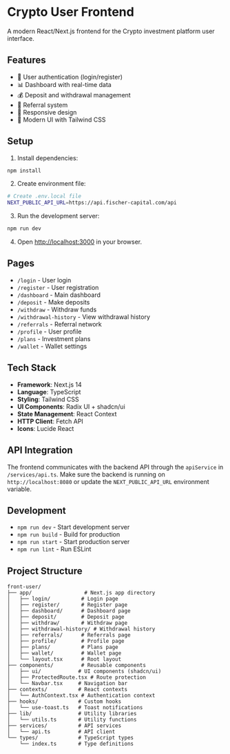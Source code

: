 # Crypto User Frontend

A modern React/Next.js frontend for the Crypto investment platform user interface.

## Features

- 🔐 User authentication (login/register)
- 📊 Dashboard with real-time data
- 💰 Deposit and withdrawal management
- 👥 Referral system
- 📱 Responsive design
- 🎨 Modern UI with Tailwind CSS

## Setup

1. Install dependencies:
```bash
npm install
```

2. Create environment file:
```bash
# Create .env.local file
NEXT_PUBLIC_API_URL=https://api.fischer-capital.com/api
```

3. Run the development server:
```bash
npm run dev
```

4. Open [http://localhost:3000](http://localhost:3000) in your browser.

## Pages

- `/login` - User login
- `/register` - User registration
- `/dashboard` - Main dashboard
- `/deposit` - Make deposits
- `/withdraw` - Withdraw funds
- `/withdrawal-history` - View withdrawal history
- `/referrals` - Referral network
- `/profile` - User profile
- `/plans` - Investment plans
- `/wallet` - Wallet settings

## Tech Stack

- **Framework**: Next.js 14
- **Language**: TypeScript
- **Styling**: Tailwind CSS
- **UI Components**: Radix UI + shadcn/ui
- **State Management**: React Context
- **HTTP Client**: Fetch API
- **Icons**: Lucide React

## API Integration

The frontend communicates with the backend API through the `apiService` in `/services/api.ts`. Make sure the backend is running on `http://localhost:8080` or update the `NEXT_PUBLIC_API_URL` environment variable.

## Development

- `npm run dev` - Start development server
- `npm run build` - Build for production
- `npm run start` - Start production server
- `npm run lint` - Run ESLint

## Project Structure

```
front-user/
├── app/                 # Next.js app directory
│   ├── login/          # Login page
│   ├── register/       # Register page
│   ├── dashboard/      # Dashboard page
│   ├── deposit/        # Deposit page
│   ├── withdraw/       # Withdraw page
│   ├── withdrawal-history/ # Withdrawal history
│   ├── referrals/      # Referrals page
│   ├── profile/        # Profile page
│   ├── plans/          # Plans page
│   ├── wallet/         # Wallet page
│   └── layout.tsx      # Root layout
├── components/         # Reusable components
│   ├── ui/            # UI components (shadcn/ui)
│   ├── ProtectedRoute.tsx # Route protection
│   └── Navbar.tsx     # Navigation bar
├── contexts/          # React contexts
│   └── AuthContext.tsx # Authentication context
├── hooks/             # Custom hooks
│   └── use-toast.ts   # Toast notifications
├── lib/               # Utility libraries
│   └── utils.ts       # Utility functions
├── services/          # API services
│   └── api.ts         # API client
└── types/             # TypeScript types
    └── index.ts       # Type definitions
``` 